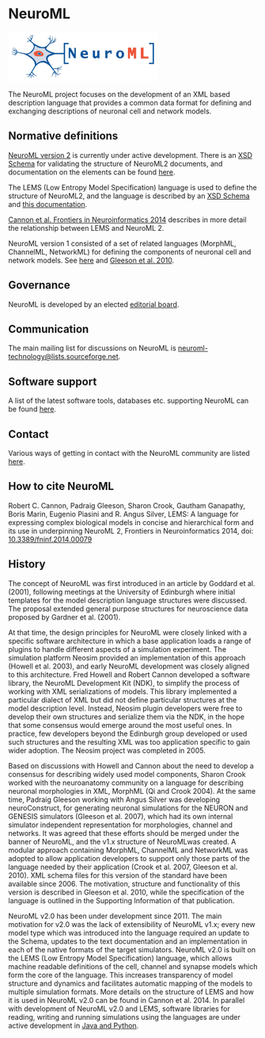 # NeuroML

![NeuroML logo](neuroml.png) 

The NeuroML project focuses on the development of an XML based description language that provides a common data format for defining and exchanging descriptions of neuronal cell and network models.


## Normative definitions
[NeuroML version 2](http://www.neuroml.org/neuromlv2) is currently under active development. There is an [XSD Schema](http://github.com/NeuroML/NeuroML2/blob/master/Schemas/NeuroML2/NeuroML_v2beta3.xsd) for validating the structure of NeuroML2 documents, and documentation on the elements can be found [here](http://www.neuroml.org/NeuroML2CoreTypes/Cells.html).

The LEMS (Low Entropy Model Specification) language is used to define the structure of NeuroML2, and the language is described by an [XSD Schema](http://github.com/LEMS/LEMS/blob/master/Schemas/LEMS/LEMS_v0.7.1.xsd) and [this documentation](http://lems.github.io/LEMS/elements.html).

[Cannon et al. Frontiers in Neuroinformatics 2014](http://journal.frontiersin.org/Journal/10.3389/fninf.2014.00079/abstract) describes in more detail the relationship between LEMS and NeuroML 2.

NeuroML version 1 consisted of a set of related languages (MorphML, ChannelML, NetworkML) for defining the components of neuronal cell and network models. See [here](file:///https%3A/%252Fwww.neuroml.org/specifications) and [Gleeson et al. 2010](http://www.ploscompbiol.org/article/info%3Adoi%2F10.1371%2Fjournal.pcbi.1000815).

## Governance
NeuroML is developed by an elected [editorial board](http://www.neuroml.org/editors).

## Communication
The main mailing list for discussions on NeuroML is [neuroml-technology@lists.sourceforge.net](http://lists.sourceforge.net/lists/listinfo/neuroml-technology).

## Software support
A list of the latest software tools, databases etc. supporting NeuroML can be found [here](http://www.neuroml.org/tool_support).

## Contact
Various ways of getting in contact with the NeuroML community are listed [here](http://www.neuroml.org/getneuroml).

## How to cite NeuroML
Robert C. Cannon, Padraig Gleeson, Sharon Crook, Gautham Ganapathy, Boris Marin, Eugenio Piasini and R. Angus Silver, LEMS: A language for expressing complex biological models in concise and hierarchical form and its use in underpinning NeuroML 2, Frontiers in Neuroinformatics 2014, doi: [10.3389/fninf.2014.00079](http://journal.frontiersin.org/Journal/10.3389/fninf.2014.00079/abstract)

## History
The concept of NeuroML was first introduced in an article by Goddard et al. (2001), following meetings at the University of Edinburgh where initial templates for the model description language structures were discussed. The proposal extended general purpose structures for neuroscience data proposed by Gardner et al. (2001).

At that time, the design principles for NeuroML were closely linked with a specific software architecture in which a base application loads a range of plugins to handle different aspects of a simulation experiment. The simulation platform Neosim provided an implementation of this approach (Howell et al. 2003), and early NeuroML development was closely aligned to this architecture. Fred Howell and Robert Cannon developed a software library, the NeuroML Development Kit (NDK), to simplify the process of working with XML serializations of models. This library implemented a particular dialect of XML but did not define particular structures at the model description level. Instead, Neosim plugin developers were free to develop their own structures and serialize them via the NDK, in the hope that some consensus would emerge around the most useful ones. In practice, few developers beyond the Edinburgh group developed or used such structures and the resulting XML was too application specific to gain wider adoption. The Neosim project was completed in 2005.

Based on discussions with Howell and Cannon about the need to develop a consensus for describing widely used model components, Sharon Crook worked with the neuroanatomy community on a language for describing neuronal morphologies in XML, MorphML (Qi and Crook 2004). At the same time, Padraig Gleeson working with Angus Silver was developing neuroConstruct, for generating neuronal simulations for the NEURON and GENESIS simulators (Gleeson et al. 2007), which had its own internal simulator independent representation for morphologies, channel and networks. It was agreed that these efforts should be merged under the banner of NeuroML, and the v1.x structure of NeuroMLwas created. A modular approach containing MorphML, ChannelML and NetworkML was adopted to allow application developers to support only those parts of the language needed by their application (Crook et al. 2007, Gleeson et al. 2010). XML schema files for this version of the standard have been available since 2006. The motivation, structure and functionality of this version is described in Gleeson et al. 2010, while the specification of the language is outlined in the Supporting Information of that publication.

NeuroML v2.0 has been under development since 2011. The main motivation for v2.0 was the lack of extensibility of NeuroML v1.x; every new model type which was introduced into the language required an update to the Schema, updates to the text documentation and an implementation in each of the native formats of the target simulators. NeuroML v2.0 is built on the LEMS (Low Entropy Model Specification) language, which allows machine readable definitions of the cell, channel and synapse models which form the core of the language. This increases transparency of model structure and dynamics and facilitates automatic mapping of the models to multiple simulation formats. More details on the structure of LEMS and how it is used in NeuroML v2.0 can be found in Cannon et al. 2014. In parallel with development of NeuroML v2.0 and LEMS, software libraries for reading, writing and running simulations using the languages are under active development in [Java and Python](http://www.neuroml.org/getneuroml).